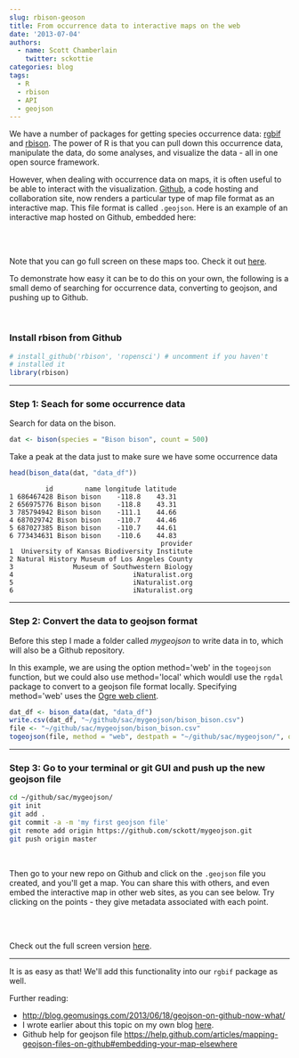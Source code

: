 ```yaml
---
slug: rbison-geoson
title: From occurrence data to interactive maps on the web
date: '2013-07-04'
authors:
  - name: Scott Chamberlain
    twitter: sckottie
categories: blog
tags:
  - R
  - rbison
  - API
  - geojson
---
```


We have a number of packages for getting species occurrence data: [rgbif][rgbif] and [rbison][rbison]. The power of R is that you can pull down this occurrence data, manipulate the data, do some analyses, and visualize the data - all in one open source framework.

However, when dealing with occurrence data on maps, it is often useful to be able to interact with the visualization. [Github][github], a code hosting and collaboration site, now renders a particular type of map file format as an interactive map. This file format is called `.geojson`. Here is an example of an interactive map hosted on Github, embedded here:

<br>

<script src="https://embed.github.com/view/geojson/geobabbler/geodata/master/geojson/leonardtown_bldgs.geojson"></script>

<br>

Note that you can go full screen on these maps too. Check it out [here](https://render.github.com/view/geojson?url=https://raw.github.com/geobabbler/geodata/master/geojson/leonardtown_bldgs.geojson).

To demonstrate how easy it can be to do this on your own, the following is a small demo of searching for occurrence data, converting to geojson, and pushing up to Github.

<br>

### Install rbison from Github

```r
# install_github('rbison', 'ropensci') # uncomment if you haven't
# installed it
library(rbison)
```


***************

### Step 1: Seach for some occurrence data

Search for data on the bison.


```r
dat <- bison(species = "Bison bison", count = 500)
```


Take a peak at the data just to make sure we have some occurrence data


```r
head(bison_data(dat, "data_df"))
```



```
         id        name longitude latitude
1 686467428 Bison bison    -118.8    43.31
2 656975776 Bison bison    -118.8    43.31
3 785794942 Bison bison    -111.1    44.66
4 687029742 Bison bison    -110.7    44.46
5 687027385 Bison bison    -110.7    44.61
6 773434631 Bison bison    -110.6    44.83
                                      provider
1  University of Kansas Biodiversity Institute
2 Natural History Museum of Los Angeles County
3               Museum of Southwestern Biology
4                              iNaturalist.org
5                              iNaturalist.org
6                              iNaturalist.org
```


***************

### Step 2: Convert the data to geojson format

Before this step I made a folder called *mygeojson* to write data in to, which will also be a Github repository.

In this example, we are using the option method='web' in the `togeojson` function, but we could also use method='local' which wouldl use the `rgdal` package to convert to a geojson file format locally. Specifying method='web' uses the [Ogre web client](http://ogre.adc4gis.com/).


```r
dat_df <- bison_data(dat, "data_df")
write.csv(dat_df, "~/github/sac/mygeojson/bison_bison.csv")
file <- "~/github/sac/mygeojson/bison_bison.csv"
togeojson(file, method = "web", destpath = "~/github/sac/mygeojson/", outfilename = "bison_bison")
```


***************

### Step 3: Go to your terminal or git GUI and push up the new geojson file

```bash
cd ~/github/sac/mygeojson/
git init
git add .
git commit -a -m 'my first geojson file'
git remote add origin https://github.com/sckott/mygeojson.git
git push origin master
```

<br>

Then go to your new repo on Github and click on the `.geojson` file you created, and you'll get a map. You can share this with others, and even embed the interactive map in other web sites, as you can see below. Try clicking on the points - they give metadata associated with each point.

<br>

<script src="https://embed.github.com/view/geojson/sckott/mygeojson/master/bison_bison.geojson"></script>

<br>

Check out the full screen version [here](https://render.github.com/view/geojson?url=https://raw.github.com/sckott/mygeojson/master/bison_bison.geojson).

***************

It is as easy as that! We'll add this functionality into our `rgbif` package as well.

Further reading:

+ http://blog.geomusings.com/2013/06/18/geojson-on-github-now-what/
+ I wrote earlier about this topic on my own blog [here](http://sckott.github.io/2013/06/geojson/).
+ Github help for geojson file https://help.github.com/articles/mapping-geojson-files-on-github#embedding-your-map-elsewhere

[rgbif]: https://github.com/ropensci/rgbif
[rbison]: https://github.com/ropensci/rbison
[github]: https://github.com/
